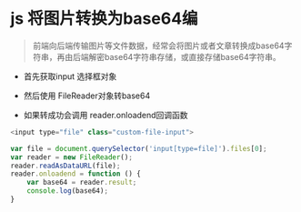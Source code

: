 # js 将图片转换为base64编

> 前端向后端传输图片等文件数据，经常会将图片或者文章转换成base64字符串，再由后端解密base64字符串存储，或直接存储base64字符串。



- 首先获取input 选择框对象

- 然后使用 FileReader对象转base64

- 如果转成功会调用 reader.onloadend回调函数

```javascript
<input type="file" class="custom-file-input">
```

```javascript
var file = document.querySelector('input[type=file]').files[0];
var reader = new FileReader();
reader.readAsDataURL(file);
reader.onloadend = function () {
    var base64 = reader.result;
    console.log(base64);
}
```

